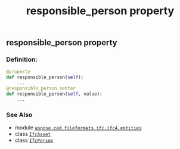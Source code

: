 ﻿---
title: responsible_person property
second_title: Aspose.CAD for Python via .NET API References
description: 
type: docs
weight: 170
url: /python-net/aspose.cad.fileformats.ifc.ifc4.entities/ifcasset/responsible_person/
is_root: false
---

## responsible_person property

### Definition:
```python
@property
def responsible_person(self):
    ...
@responsible_person.setter
def responsible_person(self, value):
    ...
```

### See Also
* module [`aspose.cad.fileformats.ifc.ifc4.entities`](../../)
* class [`IfcAsset`](/cad/python-net/aspose.cad.fileformats.ifc.ifc4.entities/ifcasset)
* class [`IfcPerson`](/cad/python-net/aspose.cad.fileformats.ifc.ifc4.entities/ifcperson)
